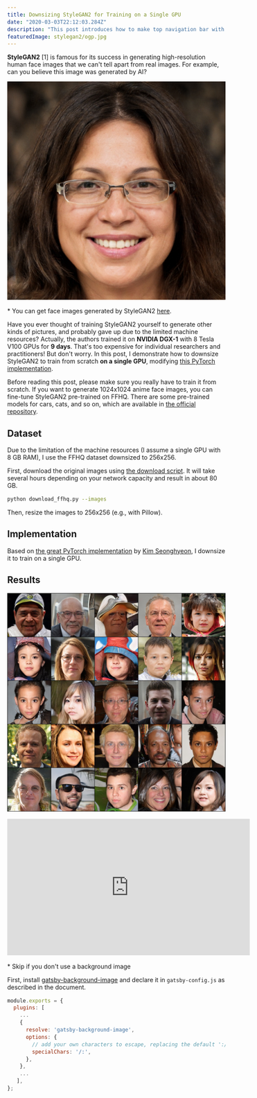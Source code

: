 ```yaml
---
title: Downsizing StyleGAN2 for Training on a Single GPU 
date: "2020-03-03T22:12:03.284Z"
description: "This post introduces how to make top navigation bar with background image for Gatsby blog."
featuredImage: stylegan2/ogp.jpg
---
```

**StyleGAN2** [1] is famous for its success in generating high-resolution human face images that we can't tell apart from real images. For example, can you believe this image was generated by AI?

![](StyleGAN2.jpg)

\* You can get face images generated by StyleGAN2 [here](https://thispersondoesnotexist.com/).  

Have you ever thought of training StyleGAN2 yourself to generate other kinds of pictures, and probably gave up due to the limited machine resources? Actually, the authors trained it on **NVIDIA DGX-1** with 8 Tesla V100 GPUs for **9 days**. That's too expensive for individual researchers and practitioners! But don't worry. In this post, I demonstrate how to downsize StyleGAN2 to train from scratch **on a single GPU**, modifying [this PyTorch implementation](https://github.com/rosinality/stylegan2-pytorch).

Before reading this post, please make sure you really have to train it from scratch. If you want to generate 1024x1024 anime face images, you can fine-tune StyleGAN2 pre-trained on FFHQ. There are some pre-trained models for cars, cats, and so on, which are available in [the official repository](https://github.com/NVlabs/stylegan2).

## Dataset
Due to the limitation of the machine resources (I assume a single GPU with 8 GB RAM), I use the FFHQ dataset downsized to 256x256.  

First, download the original images using [the download script](https://github.com/NVlabs/ffhq-dataset). It will take several hours depending on your network capacity and result in about 80 GB.

```bash
python download_ffhq.py --images
```

Then, resize the images to 256x256 (e.g., with Pillow). 

## Implementation
Based on [the great PyTorch implementation](https://github.com/rosinality/stylegan2-pytorch) by [Kim Seonghyeon](https://github.com/rosinality), I downsize it to train on a single GPU.

## Results

![](result.jpeg)

<iframe width="560" height="315" src="https://www.youtube.com/embed/dR3-184rff4" frameborder="0" allow="accelerometer; autoplay; encrypted-media; gyroscope; picture-in-picture" allowfullscreen></iframe>

\* Skip if you don't use a background image  

First, install [gatsby-background-image](https://www.gatsbyjs.org/packages/gatsby-background-image/) and declare it in `gatsby-config.js` as described in the document.



```javascript:title=gatsby-config.js
module.exports = {
  plugins: [
    ...
    {
      resolve: 'gatsby-background-image',
      options: {
        // add your own characters to escape, replacing the default ':/'
        specialChars: '/:',
      },
    },
    ...
   ],
};
```  

